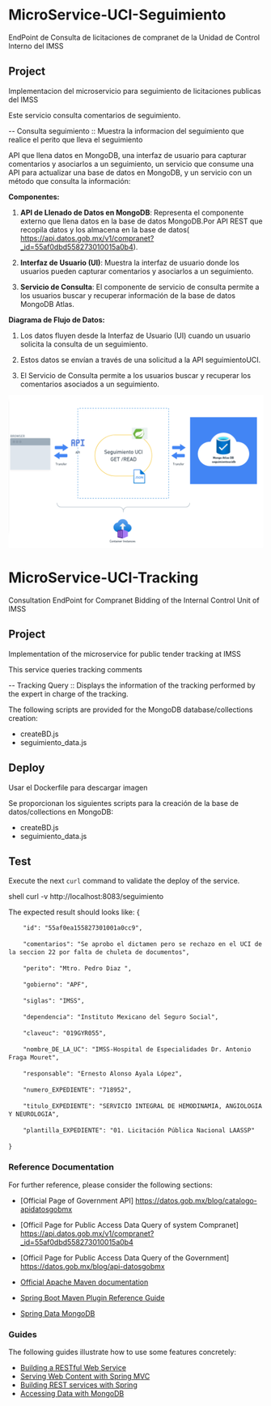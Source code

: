# MicroService-UCI-Seguimiento
EndPoint de Consulta de licitaciones de compranet de la Unidad de Control lnterno del IMSS

## Project
Implementacion del microservicio para seguimiento de licitaciones publicas del IMSS

Este servicio consulta comentarios de seguimiento.

-- Consulta seguimiento :: Muestra la informacion del seguimiento que realice el perito que lleva el seguimiento


API que llena datos en MongoDB, una interfaz de usuario para capturar comentarios y asociarlos a un seguimiento, un servicio que consume una API para actualizar una base de datos en MongoDB, y un servicio con un método que consulta la información:

**Componentes:**

1. **API de Llenado de Datos en MongoDB**: Representa el componente externo que llena datos en la base de datos MongoDB.Por API REST que recopila datos y los almacena en la base de datos( https://api.datos.gob.mx/v1/compranet?_id=55af0dbd558273010015a0b4).

2. **Interfaz de Usuario (UI)**: Muestra la interfaz de usuario donde los usuarios pueden capturar comentarios y asociarlos a un seguimiento. 

3.  **Servicio de Consulta**: El componente de servicio de consulta permite a los usuarios buscar y recuperar información de la base de datos MongoDB Atlas.

**Diagrama de Flujo de Datos:**

1. Los datos fluyen desde la Interfaz de Usuario (UI) cuando un usuario solicita la consulta de un seguimiento.

2. Estos datos se envían a través de una solicitud a la API seguimientoUCI.

3. El Servicio de Consulta permite a los usuarios buscar y recuperar los comentarios asociados a un seguimiento.

<img src="img/javaV2.PNG" alt="seguimientoUCI microservicio java">


# MicroService-UCI-Tracking
Consultation EndPoint for Compranet Bidding of the Internal Control Unit of IMSS

## Project
Implementation of the microservice for public tender tracking at IMSS

This service queries tracking comments

-- Tracking Query :: Displays the information of the tracking performed by the expert in charge of the tracking.

The following scripts are provided for the MongoDB database/collections creation:
* createBD.js
* seguimiento_data.js


## Deploy

Usar el Dockerfile para descargar imagen

Se proporcionan los siguientes scripts para la creación de la base de datos/collections en MongoDB:

* createBD.js
* seguimiento_data.js


## Test

Execute the next `curl` command to validate the deploy of the service. 

shell
curl -v  http://localhost:8083/seguimiento


The expected result should looks like:
{

        "id": "55af0ea155827301001a0cc9",
	
        "comentarios": "Se aprobo el dictamen pero se rechazo en el UCI de la seccion 22 por falta de chuleta de documentos",
	
        "perito": "Mtro. Pedro Diaz ",
	
        "gobierno": "APF",
	
        "siglas": "IMSS",
	
        "dependencia": "Instituto Mexicano del Seguro Social",
	
        "claveuc": "019GYR055",
	
        "nombre_DE_LA_UC": "IMSS-Hospital de Especialidades Dr. Antonio Fraga Mouret",
	
        "responsable": "Ernesto Alonso Ayala López",
	
        "numero_EXPEDIENTE": "718952",
	
        "titulo_EXPEDIENTE": "SERVICIO INTEGRAL DE HEMODINAMIA, ANGIOLOGIA Y NEUROLOGIA",
	
        "plantilla_EXPEDIENTE": "01. Licitación Pública Nacional LAASSP"
	
    }
 
### Reference Documentation
For further reference, please consider the following sections:
* [Official Page of Government API] https://datos.gob.mx/blog/catalogo-apidatosgobmx
* [Officil Page for Public Access Data Query of system Compranet] https://api.datos.gob.mx/v1/compranet?_id=55af0dbd558273010015a0b4
* [Officil Page for Public Access Data Query of the Government] https://datos.gob.mx/blog/api-datosgobmx
  
* [Official Apache Maven documentation](https://maven.apache.org/guides/index.html)
* [Spring Boot Maven Plugin Reference Guide](https://docs.spring.io/spring-boot/docs/2.7.15/maven-plugin/reference/html/)
* [Spring Data MongoDB](https://docs.spring.io/spring-boot/docs/2.7.15/reference/htmlsingle/index.html#data.nosql.mongodb)

### Guides
The following guides illustrate how to use some features concretely:

* [Building a RESTful Web Service](https://spring.io/guides/gs/rest-service/)
* [Serving Web Content with Spring MVC](https://spring.io/guides/gs/serving-web-content/)
* [Building REST services with Spring](https://spring.io/guides/tutorials/rest/)
* [Accessing Data with MongoDB](https://spring.io/guides/gs/accessing-data-mongodb/)
